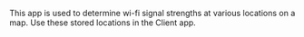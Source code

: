 This app is used to determine wi-fi signal strengths at various locations on a map. Use these stored locations in the Client app.
